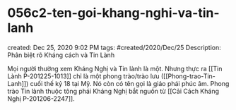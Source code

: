 # 056c2-ten-goi-khang-nghi-va-tin-lanh

created: Dec 25, 2020 9:02 PM
tags: #created/2020/Dec/25
Description: Phân biệt rõ Kháng cách và Tin Lành

Mọi người thường xem Kháng Nghị và Tin lành là một. Nhưng thực ra [[Tin Lành P-201225-1013]] chỉ là một phong trào/trào lưu ([[Phong-trao-Tin-Lanh]]) cuối thế kỷ 18 tại Mỹ. Nó còn có tên gọi là giáo phái phúc âm. Phong trào Tin lành thuộc tông phái Kháng Nghị bắt nguồn từ [[Cải Cách Kháng Nghị P-201206-2247]].